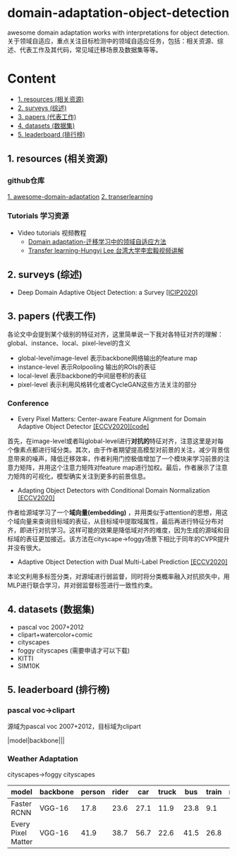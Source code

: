 # domain-adaptation-object-detection
awesome domain adaptation works with interpretations for object detection.
关于领域自适应，重点关注目标检测中的领域自适应任务，包括：相关资源、综述、代表工作及其代码，常见域迁移场景及数据集等等。

# Content
* [1. resources (相关资源)](#1)
* [2. surveys (综述)](#2)
* [3. papers (代表工作)](#3)
* [4. datasets (数据集)](#4)
* [5. leaderboard (排行榜)](#5)

<h2 id="1">1. resources (相关资源)</h2>

### github仓库
[1. awesome-domain-adaptation](https://github.com/zhaoxin94/awesome-domain-adaptation#other-resources)
[2. transerlearning](https://github.com/jindongwang/transferlearning)
### Tutorials 学习资源
* Video tutorials 视频教程
  * [Domain adaptation-迁移学习中的领域自适应方法](https://www.bilibili.com/video/BV1T7411R75a/)
  * [Transfer learning-Hungyi Lee 台湾大学李宏毅视频讲解](https://www.youtube.com/watch?v=qD6iD4TFsdQ)

<h2 id="2">2. surveys (综述)</h2>

* Deep Domain Adaptive Object Detection: a Survey [[ICIP2020]](https://arxiv.org/abs/2002.06797v1)


<h2 id="3">3. papers (代表工作)</h2>

各论文中会提到某个级别的特征对齐，这里简单说一下我对各特征对齐的理解：
global、instance、local、pixel-level的含义
* global-level\image-level 表示backbone网络输出的feature map
* instance-level 表示RoIpooling 输出的ROIs的表征
* local-level 表示backbone的中间层卷积的表征
* pixel-level 表示利用风格转化或者CycleGAN这些方法关注的部分

### Conference
* Every Pixel Matters: Center-aware Feature Alignment for Domain Adaptive Object Detector [[ECCV2020]](http://www.ecva.net/papers/eccv_2020/papers_ECCV/papers/123540698.pdf)[[code]](https://github.com/chengchunhsu/EveryPixelMatters)

首先，在image-level或者叫global-level进行**对抗的**特征对齐，注意这里是对每个像素点都进行域分类。其次，由于作者期望提高模型对前景的关注，减少背景信息带来的噪声，降低迁移效率，作者利用门控极值增加了一个模块来学习前景的注意力矩阵，并用这个注意力矩阵对feature map进行加权。最后，作者展示了注意力矩阵的可视化，模型确实关注到更多的前景信息。

* Adapting Object Detectors with Conditional Domain Normalization [[ECCV2020]](http://www.ecva.net/papers/eccv_2020/papers_ECCV/papers/123560392.pdf)

作者给源域学习了一个**域向量(embedding)** ，并用类似于attention的思想，用这个域向量来查询目标域的表征，从目标域中提取域属性，最后再进行特征分布对齐，即进行对抗学习。这样可能的效果是降低域对齐的难度，因为生成的源域和目标域的表征更加接近。该方法在cityscape->foggy场景下相比于同年的CVPR提升并没有很大。

* Adaptive Object Detection with Dual Multi-Label Prediction [[ECCV2020]](https://www.ecva.net/papers/eccv_2020/papers_ECCV/papers/123730052.pdf)

本论文利用多标签分类，对源域进行弱监督，同时将分类概率融入对抗损失中，用MLP进行联合学习，并对弱监督标签进行一致性约束。

<h2 id="4">4. datasets (数据集)</h2>

* pascal voc 2007+2012
* clipart+watercolor+comic
* cityscapes
* foggy cityscapes (需要申请才可以下载)
* KITTI
* SIM10K

<h2 id="5">5. leaderboard (排行榜)</h2>

### pascal voc->clipart
源域为pascal voc 2007+2012，目标域为clipart

|model|backbone|||

### Weather Adaptation
cityscapes->foggy cityscapes

|model|backbone|person|rider|car|truck|bus|train|mbike|bicycle|<img src="https://render.githubusercontent.com/render/math?math=mAP_{50}">|
|:--|-|-|-|-|-|-|-|-|-|-|
|Faster RCNN|VGG-16|17.8|23.6|27.1|11.9|23.8|9.1|14.4|22.8|18.8|
|Every Pixel Matter|VGG-16|41.9|38.7|56.7|22.6|41.5|26.8|24.6|35.5|36.0|
